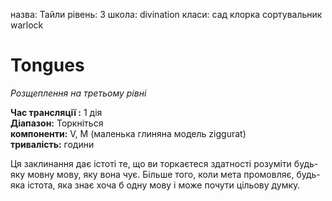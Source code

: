 назва: Тайли рівень: 3 школа: divination класи: сад клорка сортувальник warlock

# Tongues
_Розщеплення на третьому рівні_

**Час трансляції :** 1 дія    
**Діапазон:** Торкніться    
**компоненти:** V, M (маленька глиняна модель ziggurat)    
**тривалість:** години

Ця заклинання дає істоті те, що ви торкаєтеся здатності розуміти будь-яку мовну мову, яку вона чує. Більше того, коли мета промовляє, будь-яка істота, яка знає хоча б одну мову і може почути цільову думку. 